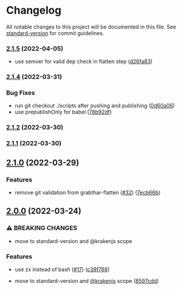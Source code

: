 # Changelog

All notable changes to this project will be documented in this file. See [standard-version](https://github.com/conventional-changelog/standard-version) for commit guidelines.

### [2.1.5](https://github.com/krakenjs/grabthar-release/compare/v2.1.4...v2.1.5) (2022-04-05)


* use semver for valid dep check in flatten step ([d26fa83](https://github.com/krakenjs/grabthar-release/commit/d26fa83a9af259a4abfc430fdd009594c0950a1b))

### [2.1.4](https://github.com/krakenjs/grabthar-release/compare/v2.1.3...v2.1.4) (2022-03-31)


### Bug Fixes

* run git checkout ./scripts after pushing and publishing ([0d60a06](https://github.com/krakenjs/grabthar-release/commit/0d60a06c0ba231fdbeb52b0b8186bbd18bf3c81f))
* use prepublishOnly for babel ([78b92df](https://github.com/krakenjs/grabthar-release/commit/78b92dfdd01a65b3f748ccfc17667db3fcd664fc))

### [2.1.2](https://github.com/krakenjs/grabthar-release/compare/v2.1.1...v2.1.2) (2022-03-30)

### [2.1.1](https://github.com/krakenjs/grabthar-release/compare/v2.1.0...v2.1.1) (2022-03-30)

## [2.1.0](https://github.com/krakenjs/grabthar-release/compare/v2.0.0...v2.1.0) (2022-03-29)


### Features

* remove git validation from grabthar-flatten ([#32](https://github.com/krakenjs/grabthar-release/issues/32)) ([7ecb66b](https://github.com/krakenjs/grabthar-release/commit/7ecb66b53b16a54a85a6f038e7fa6c88859f62d7))

## [2.0.0](https://github.com/krakenjs/grabthar-release/compare/v1.0.73...v2.0.0) (2022-03-24)


### ⚠ BREAKING CHANGES

* move to standard-version and @krakenjs scope

### Features

* use zx instead of bash ([#17](https://github.com/krakenjs/grabthar-release/issues/17)) ([c38f768](https://github.com/krakenjs/grabthar-release/commit/c38f7683e248589b249607e8133c6027a609317b))


* move to standard-version and [@krakenjs](https://github.com/krakenjs) scope ([8597cdd](https://github.com/krakenjs/grabthar-release/commit/8597cdd76d8abe8008f392d87d64d6c0141e9a9a))
